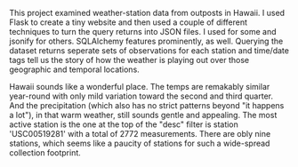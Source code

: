 
This project examined weather-station data from outposts in Hawaii. I used Flask to create a tiny website and then used a couple of different techniques to turn the query returns into JSON files. I used <dumps> for some and jsonify for others. SQLAlchemy features prominently, as well. Querying the dataset returns seperate sets of observations for each station and time/date tags tell us the story of how the weather is playing out over those geographic and temporal locations. 

Hawaii sounds like a wonderful place. The temps are remakably similar year-round with only mild variation toward the second and third quarter. And the precipitation (which also has no strict patterns beyond "it happens a lot"), in that warm weather, still sounds gentle and appealing. The most active station is the one at the top of the "desc" filter is station 'USC00519281' with a total of 2772 measurements. There are obly nine stations, which seems like a paucity of stations for such a wide-spread collection footprint. 

